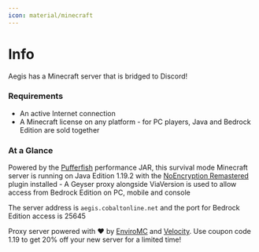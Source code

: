 ```yaml
---
icon: material/minecraft
---
```

# Info

Aegis has a Minecraft server that is bridged to Discord!  

### Requirements

* An active Internet connection
* A Minecraft license on any platform - for PC players, Java and Bedrock Edition are sold together

### At a Glance

Powered by the [Pufferfish](https://github.com/pufferfish-gg/Pufferfish) performance JAR, this survival mode Minecraft server is running on Java Edition 1.19.2 with the [NoEncryption Remastered](https://www.spigotmc.org/resources/noencryption-remastered.104400/) plugin installed - A Geyser proxy alongside ViaVersion is used to allow access from Bedrock Edition on PC, mobile and console

The server address is `aegis.cobaltonline.net` and the port for Bedrock Edition access is 25645

Proxy server powered with :heart: by [EnviroMC](https://client.enviromc.host/?affid=131) and [Velocity](https://velocitypowered.com). Use coupon code 1.19 to get 20% off your new server for a limited time!